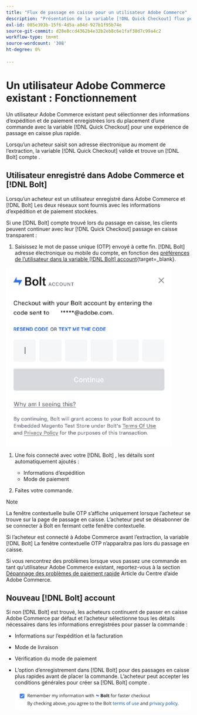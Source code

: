 ```yaml
---
title: "Flux de passage en caisse pour un utilisateur Adobe Commerce"
description: "Présentation de la variable [!DNL Quick Checkout] flux pour un utilisateur Adobe Commerce."
exl-id: 085e393b-15f6-4d5a-a04d-927b1f95b74e
source-git-commit: d28e8ccd4362b4e32b2eb8c6e1faf38d7c99a4c2
workflow-type: tm+mt
source-wordcount: '308'
ht-degree: 0%

---
```


# Un utilisateur Adobe Commerce existant : Fonctionnement

Un utilisateur Adobe Commerce existant peut sélectionner des informations d’expédition et de paiement enregistrées lors du placement d’une commande avec la variable [!DNL Quick Checkout] pour une expérience de passage en caisse plus rapide.

Lorsqu’un acheteur saisit son adresse électronique au moment de l’extraction, la variable [!DNL Quick Checkout] valide et trouve un [!DNL Bolt] compte .

## Utilisateur enregistré dans Adobe Commerce et [!DNL Bolt]

Lorsqu’un acheteur est un utilisateur enregistré dans Adobe Commerce et [!DNL Bolt] Les deux réseaux sont fournis avec les informations d’expédition et de paiement stockées.

Si une [!DNL Bolt] compte trouvé lors du passage en caisse, les clients peuvent continuer avec leur [!DNL Quick Checkout] passage en caisse transparent :

1. Saisissez le mot de passe unique (OTP) envoyé à cette fin. [!DNL Bolt] adresse électronique ou mobile du compte, en fonction des [préférences de l’utilisateur dans la variable [!DNL Bolt] account](https://help.bolt.com/shoppers/account/account-settings/#how-to-set-preferred-login-method){target=_blank}.

![Fenêtre contextuelle OTP](assets/pop-up.png)

1. Une fois connecté avec votre [!DNL Bolt] , les détails sont automatiquement ajoutés :

   - Informations d’expédition
   - Mode de paiement

1. Faites votre commande.

>[!NOTE]
>
> La fenêtre contextuelle bulle OTP s’affiche uniquement lorsque l’acheteur se trouve sur la page de passage en caisse. L’acheteur peut se désabonner de se connecter à Bolt en fermant cette fenêtre contextuelle.

Si l’acheteur est connecté à Adobe Commerce avant l’extraction, la variable [!DNL Bolt] La fenêtre contextuelle OTP n’apparaîtra pas lors du passage en caisse.

Si vous rencontrez des problèmes lorsque vous passez une commande en tant qu’utilisateur Adobe Commerce existant, reportez-vous à la section [Dépannage des problèmes de paiement rapide](https://experienceleague.adobe.com/docs/commerce-knowledge-base/kb/troubleshooting/miscellaneous/quick-checkout-issues.html) Article du Centre d’aide Adobe Commerce.

## Nouveau [!DNL Bolt] account

Si non [!DNL Bolt] est trouvé, les acheteurs continuent de passer en caisse Adobe Commerce par défaut et l’acheteur sélectionne tous les détails nécessaires dans les informations enregistrées pour passer la commande :

- Informations sur l’expédition et la facturation
- Mode de livraison
- Vérification du mode de paiement
- L’option d’enregistrement dans [!DNL Bolt] pour des passages en caisse plus rapides avant de placer la commande. L’acheteur peut accepter les conditions générales pour créer sa [!DNL Bolt] compte .

   ![Mémoriser [!DNL Bolt]](assets/checkbox-remember-bolt.png)
